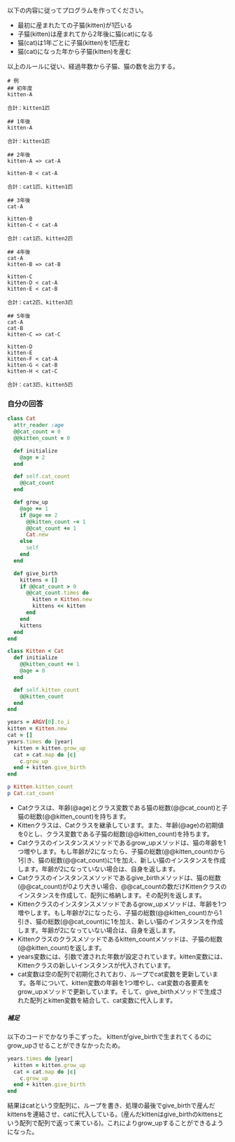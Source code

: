 
以下の内容に従ってプログラムを作ってください。

-   最初に産まれたての子猫(kitten)が1匹いる
-   子猫(kitten)は産まれてから2年後に猫(cat)になる
-   猫(cat)は1年ごとに子猫(kitten)を1匹産む
-   猫(cat)になった年から子猫(kitten)を産む

以上のルールに従い、経過年数から子猫、猫の数を出力する。

```
# 例
## 初年度
kitten-A

合計：kitten1匹

## 1年後
kitten-A

合計：kitten1匹

## 2年後
kitten-A => cat-A

kitten-B < cat-A

合計：cat1匹、kitten1匹

## 3年後
cat-A

kitten-B
kitten-C < cat-A

合計：cat1匹、kitten2匹

## 4年後
cat-A
kitten-B => cat-B

kitten-C
kitten-D < cat-A
kitten-E < cat-B

合計：cat2匹、kitten3匹

## 5年後
cat-A
cat-B
kitten-C => cat-C

kitten-D
kitten-E
kitten-F < cat-A
kitten-G < cat-B
kitten-H < cat-C

合計：cat3匹、kitten5匹
```

### 自分の回答

```ruby
class Cat
  attr_reader :age
  @@cat_count = 0
  @@kitten_count = 0

  def initialize
    @age = 2
  end

  def self.cat_count
    @@cat_count
  end

  def grow_up
    @age += 1
    if @age == 2
      @@kitten_count -= 1
      @@cat_count += 1
      Cat.new
    else
      self
    end
  end

  def give_birth
    kittens = []
    if @@cat_count > 0
      @@cat_count.times do
        kitten = Kitten.new
        kittens << kitten
      end
    end
    kittens
  end
end

class Kitten < Cat
  def initialize
    @@kitten_count += 1
    @age = 0
  end

  def self.kitten_count
    @@kitten_count
  end
end

years = ARGV[0].to_i
kitten = Kitten.new
cat = []
years.times do |year|
  kitten = kitten.grow_up
  cat = cat.map do |c|
    c.grow_up
  end + kitten.give_birth
end

p Kitten.kitten_count
p Cat.cat_count
```

-   Catクラスは、年齢(@age)とクラス変数である猫の総数(@@cat_count)と子猫の総数(@@kitten_count)を持ちます。
-   Kittenクラスは、Catクラスを継承しています。また、年齢(@age)の初期値を0とし、クラス変数である子猫の総数(@@kitten_count)を持ちます。
-   Catクラスのインスタンスメソッドであるgrow_upメソッドは、猫の年齢を1つ増やします。もし年齢が2になったら、子猫の総数(@@kitten_count)から1引き、猫の総数(@@cat_count)に1を加え、新しい猫のインスタンスを作成します。年齢が2になっていない場合は、自身を返します。
-   Catクラスのインスタンスメソッドであるgive_birthメソッドは、猫の総数(@@cat_count)が0より大きい場合、@@cat_countの数だけKittenクラスのインスタンスを作成して、配列に格納します。その配列を返します。
-   Kittenクラスのインスタンスメソッドであるgrow_upメソッドは、年齢を1つ増やします。もし年齢が2になったら、子猫の総数(@@kitten_count)から1引き、猫の総数(@@cat_count)に1を加え、新しい猫のインスタンスを作成します。年齢が2になっていない場合は、自身を返します。
-   Kittenクラスのクラスメソッドであるkitten_countメソッドは、子猫の総数(@@kitten_count)を返します。
-   years変数には、引数で渡された年数が設定されています。kitten変数には、Kittenクラスの新しいインスタンスが代入されています。
-   cat変数は空の配列で初期化されており、ループでcat変数を更新しています。各年について、kitten変数の年齢を1つ増やし、cat変数の各要素をgrow_upメソッドで更新しています。そして、give_birthメソッドで生成された配列とkitten変数を結合して、cat変数に代入します。

##### 補足
以下のコードでかなり手こずった。
kittenがgive_birthで生まれてくるのにgrow_upさせることができなかったため。
```ruby
years.times do |year|
  kitten = kitten.grow_up
  cat = cat.map do |c|
    c.grow_up
  end + kitten.give_birth
end
```
結果はcatという空配列に、ループを書き、処理の最後でgive_birthで産んだkittensを連結させ、catに代入している。(産んだkittenはgive_birthのkittensという配列で配列で返って来ている)。これによりgrow_upすることができるようになった。
